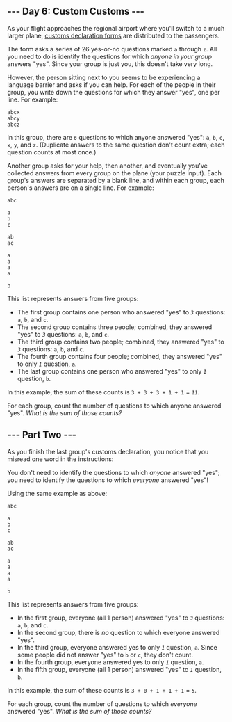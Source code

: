 ## --- Day 6: Custom Customs ---

As your flight approaches the regional airport where you'll switch to a much larger plane, <a href="https://en.wikipedia.org/wiki/Customs_declaration" target="_blank">customs declaration forms</a> are distributed to the passengers.

The form asks a series of 26 yes-or-no questions marked `` a `` through `` z ``. All you need to do is identify the questions for which _anyone in your group_ answers "yes". Since your group is just you, this doesn't take very long.

However, the person sitting next to you seems to be experiencing a language barrier and asks if you can help. For each of the people in their group, you write down the questions for which they answer "yes", one per line. For example:

    abcx
    abcy
    abcz

In this group, there are _`` 6 ``_ questions to which anyone answered "yes": `` a ``, `` b ``, `` c ``, `` x ``, `` y ``, and `` z ``. (Duplicate answers to the same question don't count extra; each question counts at most once.)

Another group asks for your help, then another, and eventually you've collected answers from every group on the plane (your puzzle input). Each group's answers are separated by a blank line, and within each group, each person's answers are on a single line. For example:

    abc
    
    a
    b
    c
    
    ab
    ac
    
    a
    a
    a
    a
    
    b

This list represents answers from five groups:

*   The first group contains one person who answered "yes" to _`` 3 ``_ questions: `` a ``, `` b ``, and `` c ``.
*   The second group contains three people; combined, they answered "yes" to _`` 3 ``_ questions: `` a ``, `` b ``, and `` c ``.
*   The third group contains two people; combined, they answered "yes" to _`` 3 ``_ questions: `` a ``, `` b ``, and `` c ``.
*   The fourth group contains four people; combined, they answered "yes" to only _`` 1 ``_ question, `` a ``.
*   The last group contains one person who answered "yes" to only _`` 1 ``_ question, `` b ``.

In this example, the sum of these counts is `` 3 + 3 + 3 + 1 + 1 `` = _`` 11 ``_.

For each group, count the number of questions to which anyone answered "yes". _What is the sum of those counts?_

## --- Part Two ---

As you finish the last group's customs declaration, you notice that <span title="Don't worry, nobody ever misreads just one word in real life.">you misread one word</span> in the instructions:

You don't need to identify the questions to which _anyone_ answered "yes"; you need to identify the questions to which _everyone_ answered "yes"!

Using the same example as above:

    abc
    
    a
    b
    c
    
    ab
    ac
    
    a
    a
    a
    a
    
    b

This list represents answers from five groups:

*   In the first group, everyone (all 1 person) answered "yes" to _`` 3 ``_ questions: `` a ``, `` b ``, and `` c ``.
*   In the second group, there is _no_ question to which everyone answered "yes".
*   In the third group, everyone answered yes to only _`` 1 ``_ question, `` a ``. Since some people did not answer "yes" to `` b `` or `` c ``, they don't count.
*   In the fourth group, everyone answered yes to only _`` 1 ``_ question, `` a ``.
*   In the fifth group, everyone (all 1 person) answered "yes" to _`` 1 ``_ question, `` b ``.

In this example, the sum of these counts is `` 3 + 0 + 1 + 1 + 1 `` = _`` 6 ``_.

For each group, count the number of questions to which _everyone_ answered "yes". _What is the sum of those counts?_